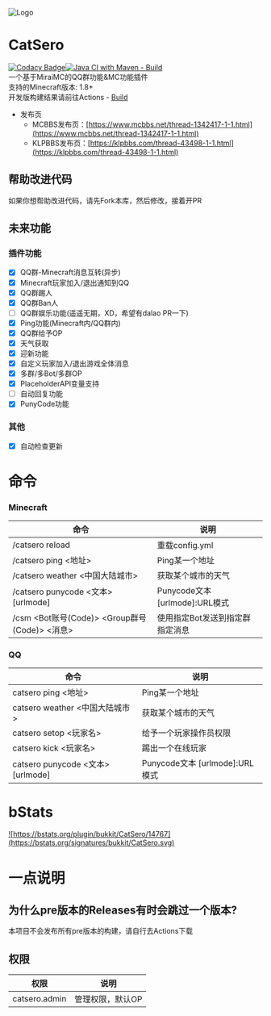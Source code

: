 ![Logo](https://repository-images.githubusercontent.com/460782323/9e8de950-9a9b-4063-b180-ac1e3c2c6a14)

# CatSero

[![Codacy Badge](https://app.codacy.com/project/badge/Grade/babcf1e300a44e3684e88840e2b2b803)](https://www.codacy.com/gh/XiaMoHuaHuo-CN/CatSero/dashboard?utm_source=github.com&amp;utm_medium=referral&amp;utm_content=XiaMoHuaHuo-CN/CatSero&amp;utm_campaign=Badge_Grade)[![Java CI with Maven - Build](https://github.com/XiaMoHuaHuo-CN/CatSero/actions/workflows/builder.yml/badge.svg?branch=main)](https://github.com/XiaMoHuaHuo-CN/CatSero/actions/workflows/builder.yml)  
一个基于MiraiMC的QQ群功能&MC功能插件  
支持的Minecraft版本: 1.8+  
开发版构建结果请前往Actions - [Build](https://github.com/XiaMoHuaHuo-CN/CatSero/actions/workflows/builder.yml)  
- 发布页
  - MCBBS发布页：[https://www.mcbbs.net/thread-1342417-1-1.html](https://www.mcbbs.net/thread-1342417-1-1.html)
  - KLPBBS发布页：[https://klpbbs.com/thread-43498-1-1.html](https://klpbbs.com/thread-43498-1-1.html)
## 帮助改进代码

如果你想帮助改进代码，请先Fork本库，然后修改，接着开PR

## 未来功能

### 插件功能

- [x] QQ群-Minecraft消息互转(异步)
- [x] Minecraft玩家加入/退出通知到QQ
- [x] QQ群踢人
- [x] QQ群Ban人
- [ ] QQ群娱乐功能(遥遥无期，XD，希望有dalao PR一下)
- [x] Ping功能(Minecraft内/QQ群内)
- [x] QQ群给予OP
- [x] 天气获取
- [x] 迎新功能
- [x] 自定义玩家加入/退出游戏全体消息
- [x] 多群/多Bot/多群OP
- [x] PlaceholderAPI变量支持
- [ ] 自动回复功能
- [x] PunyCode功能

### 其他

- [x] 自动检查更新

# 命令

### Minecraft

| 命令                                      | 说明                           |
|-----------------------------------------|------------------------------|
| /catsero reload                         | 重载config.yml                 |
| /catsero ping <地址>                      | Ping某一个地址                    |
| /catsero weather <中国大陆城市>               | 获取某个城市的天气                    |
| /catsero punycode <文本> \[urlmode\]      | Punycode文本 \[urlmode\]:URL模式 |
| /csm <Bot账号(Code)> <Group群号(Code)> <消息> | 使用指定Bot发送到指定群指定消息            |

### QQ

| 命令                                | 说明                            |
|-----------------------------------|-------------------------------|
| catsero ping <地址>                 | Ping某一个地址                     |
| catsero weather <中国大陆城市>          | 获取某个城市的天气                     |
| catsero setop <玩家名>               | 给予一个玩家操作员权限                   |
| catsero kick <玩家名>                | 踢出一个在线玩家                      |
| catsero punycode <文本> \[urlmode\] | Punycode文本 \[urlmode\]:URL模式  |

# bStats

<a href="https://bstats.org/plugin/bukkit/CatSero/14767">![https://bstats.org/plugin/bukkit/CatSero/14767](https://bstats.org/signatures/bukkit/CatSero.svg)</a>

# 一点说明

## 为什么pre版本的Releases有时会跳过一个版本?

本项目不会发布所有pre版本的构建，请自行去Actions下载

## 权限

| 权限            | 说明        |
|---------------|-----------|
| catsero.admin | 管理权限，默认OP |
